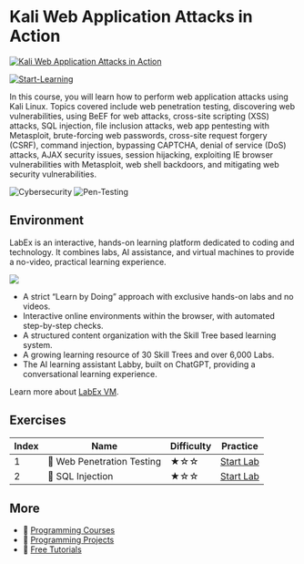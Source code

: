 # Kali Web Application Attacks in Action

[![Kali Web Application Attacks in Action](https://cover-creator.appbot.io/kali-web-application-attacks-in-action.png)](https://labex.io/courses/kali-web-application-attacks-in-action)

[![Start-Learning](https://img.shields.io/badge/Start-Learning-whitesmoke?style=for-the-badge)](https://labex.io/courses/kali-web-application-attacks-in-action)

In this course, you will learn how to perform web application attacks using Kali Linux. Topics covered include web penetration testing, discovering web vulnerabilities, using BeEF for web attacks, cross-site scripting (XSS) attacks, SQL injection, file inclusion attacks, web app pentesting with Metasploit, brute-forcing web passwords, cross-site request forgery (CSRF), command injection, bypassing CAPTCHA, denial of service (DoS) attacks, AJAX security issues, session hijacking, exploiting IE browser vulnerabilities with Metasploit, web shell backdoors, and mitigating web security vulnerabilities.

![Cybersecurity](https://img.shields.io/badge/Cybersecurity-whitesmoke?style=for-the-badge&logo=cybersecurity)
![Pen-Testing](https://img.shields.io/badge/Pen-Testing-whitesmoke?style=for-the-badge&logo=pen-testing)


## Environment

LabEx is an interactive, hands-on learning platform dedicated to coding and technology. It combines labs, AI assistance, and virtual machines to provide a no-video, practical learning experience.

![](https://tutorial-screenshot.getvm.io/images/vm-1725247253.png)

- A strict “Learn by Doing” approach with exclusive hands-on labs and no videos.
- Interactive online environments within the browser, with automated step-by-step checks.
- A structured content organization with the Skill Tree based learning system.
- A growing learning resource of 30 Skill Trees and over 6,000 Labs.
- The AI learning assistant Labby, built on ChatGPT, providing a conversational learning experience.

Learn more about [LabEx VM](https://support.labex.io/using-labex/virtual-machine).

## Exercises

|   Index | Name                      | Difficulty   | Practice                                                                                                        |
|---------|---------------------------|--------------|-----------------------------------------------------------------------------------------------------------------|
|       1 | 📖 Web Penetration Testing | ★☆☆          | <a target='_blank' href='https://labex.io/tutorials/cybersecurity-web-penetration-testing-416136'>Start Lab</a> |
|       2 | 📖 SQL Injection           | ★☆☆          | <a target='_blank' href='https://labex.io/tutorials/sql-injection-416137'>Start Lab</a>                         |

## More

- 🔗 [ Programming Courses](https://github.com/labex-labs/awesome-programming-courses)
- 🔗 [ Programming Projects](https://github.com/labex-labs/awesome-programming-projects)
- 🔗 [ Free Tutorials](https://github.com/labex-labs/-free-tutorials)

